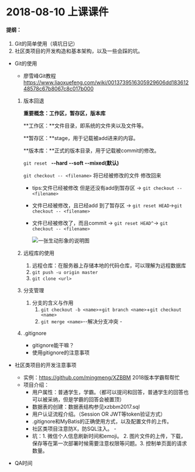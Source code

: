 # 2018-08-10 上课课件

#### 提纲：

1. Git的简单使用（填坑日记）
2. 社区类项目的开发构造和基本架构，以及一些会踩的坑。

- Git的使用

  - 廖雪峰Git教程 https://www.liaoxuefeng.com/wiki/0013739516305929606dd18361248578c67b8067c8c017b000

  1. 版本回退

     **重要概念：工作区，暂存区，版本库**

     **工作区：**文件目录，即系统的文件夹以及文件等。

     **暂存区：**stage，用于记载被add进来的内容。

     **版本库：**正式的版本目录，用于记载被commit的修改。

     ```git reset ``` **--hard**  **--soft** **--mixed(默认)**

     ```git checkout -- <filename>``` 将已经被修改的文件 修改回来

     - tips:文件已经被修改 但是还没有add到暂存区 -> ``git checkout -- <filename>``

     - 文件已经被修改，且已经add 到了暂存区 -> ``git reset HEAD``->``git checkout -- <filename>``

     - 文件已经被修改了，而且commit -> ``git reset HEAD^``-> ``git checkout -- <filename>``

       ![一张生动形象的说明图](https://marklodato.github.io/visual-git-guide/basic-usage.svg)

  2. 远程库的使用

     1. 远程仓库：在服务器上存储本地的代码仓库，可以理解为远程数据库
     2. ``git push -u origin master``
     3. ``git clone <url>``

  3. 分支管理

     1. 分支的含义与作用
        1. ``git checkout -b <name>``=``git branch <name>``+``git checkout <name>``
        2. ``git merge <name>``--解决分支冲突 - 

  4. .gitignore

     - gitignore能干嘛？
     - 使用gitignore的注意事项

- 社区类项目的开发注意事项

  - 实例：https://github.com/mingmeng/XZBBM 2018版本学霸帮帮忙
  - 项目介绍：
    - 用户属性：普通学生，学霸。（都可以提问和回答，普通学生的回答也可以被采纳，但是学霸的回答会被置顶）
    - 数据表的创建：数据表结构参见xzbbm2017.sql
    - 用户认证流程介绍。（Session OR JWT等token验证方式）
    - .gitignore和MyBatis的正确使用方式，以及配置文件的上传。
    - 社区类项目注意防X，防SQL注入。 -
    - 坑：1. 微信个人信息刷新时间和emoji。 2. 图片文件的上传，下载，保存等在第一次部署时候需要注意权限等问题。3. 控制单页面的请求数量。

- QA时间

